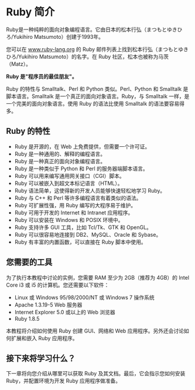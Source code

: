 # Ruby 简介

Ruby是一种纯粹的面向对象编程语言。它由日本的松本行弘（まつもとゆきひろ/Yukihiro Matsumoto）创建于1993年。

您可以在 www.ruby-lang.org 的 Ruby 邮件列表上找到松本行弘（まつもとゆきひろ/Yukihiro Matsumoto）的名字。在 Ruby 社区，松本也被称为马茨（Matz）。

**Ruby 是"程序员的最佳朋友"。**

Ruby 的特性与 Smalltalk、Perl 和 Python 类似。Perl、Python 和 Smalltalk 是脚本语言。Smalltalk 是一个真正的面向对象语言。Ruby，与 Smalltalk 一样，是一个完美的面向对象语言。使用 Ruby 的语法比使用 Smalltalk 的语法要容易得多。



## Ruby 的特性

*   Ruby 是开源的，在 Web 上免费提供，但需要一个许可证。
*   Ruby 是一种通用的、解释的编程语言。
*   Ruby 是一种真正的面向对象编程语言。
*   Ruby 是一种类似于 Python 和 Perl 的服务器端脚本语言。
*   Ruby 可以用来编写通用网关接口（CGI）脚本。
*   Ruby 可以被嵌入到超文本标记语言（HTML）。
*   Ruby 语法简单，这使得新的开发人员能够快速轻松地学习 Ruby。
*   Ruby 与 C++ 和 Perl 等许多编程语言有着类似的语法。
*   Ruby 可扩展性强，用 Ruby 编写的大程序易于维护。
*   Ruby 可用于开发的 Internet 和 Intranet 应用程序。
*   Ruby 可以安装在 Windows 和 POSIX 环境中。
*   Ruby 支持许多 GUI 工具，比如 Tcl/Tk、GTK 和 OpenGL。
*   Ruby 可以很容易地连接到 DB2、MySQL、Oracle 和 Sybase。
*   Ruby 有丰富的内置函数，可以直接在 Ruby 脚本中使用。

## 您需要的工具

为了执行本教程中讨论的实例，您需要 RAM 至少为 2GB（推荐为 4GB）的 Intel Core i3 或 i5 的计算机。您还需要以下软件：

*   Linux 或 Windows 95/98/2000/NT 或 Windows 7 操作系统
*   Apache 1.3.19-5 Web 服务器
*   Internet Explorer 5.0 或以上的 Web 浏览器
*   Ruby 1.8.5

本教程将介绍如何使用 Ruby 创建 GUI、网络和 Web 应用程序。另外还会讨论如何扩展和嵌入 Ruby 应用程序。

## 接下来将学习什么？

下一章将向您介绍从哪里可以获取 Ruby 及其文档。最后，它会指示您如何安装 Ruby，并配置环境为开发 Ruby 应用程序做准备。
